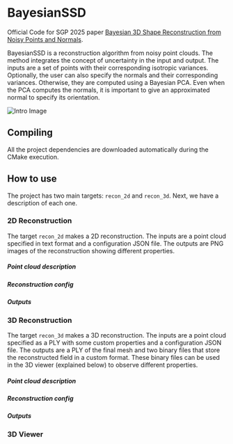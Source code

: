 # BayesianSSD
Official Code for SGP 2025 paper [Bayesian 3D Shape Reconstruction from Noisy Points and Normals](https://doi.org/10.1111/cgf.70201).

BayesianSSD is a reconstruction algorithm from noisy point clouds. The method integrates the concept of uncertainty in the input and output. The inputs are a set of points with their corresponding isotropic variances. Optionally, the user can also specify the normals and their corresponding variances. Otherwise, they are computed using a Bayesian PCA. Even when the PCA computes the normals, it is important to give an approximated normal to specify its orientation.

![Intro Image](https://github.com/user-attachments/assets/10f90163-f18e-4dcb-a7d8-91cc0ad7d4be)

## Compiling

All the project dependencies are downloaded automatically during the CMake execution.

## How to use

The project has two main targets: `recon_2d` and `recon_3d`. Next, we have a description of each one.

### 2D Reconstruction

The target `recon_2d` makes a 2D reconstruction. The inputs are a point cloud specified in text format and a configuration JSON file. The outputs are PNG images of the reconstruction showing different properties.

##### Point cloud description


##### Reconstruction config


##### Outputs

### 3D Reconstruction

The target `recon_3d` makes a 3D reconstruction. The inputs are a point cloud specified as a PLY with some custom properties and a configuration JSON file. The outputs are a PLY of the final mesh and two binary files that store the reconstructed field in a custom format. These binary files can be used in the 3D viewer (explained below) to observe different properties.

##### Point cloud description

##### Reconstruction config

##### Outputs

### 3D Viewer






